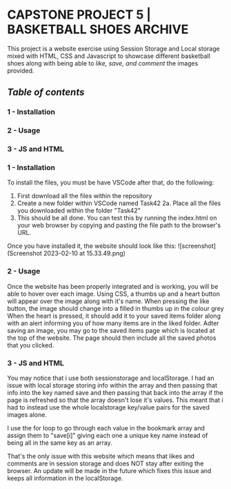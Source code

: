 # CAPSTONE PROJECT 5 | BASKETBALL SHOES ARCHIVE #

This project is a website exercise using Session Storage and Local storage mixed with HTML, CSS and Javascript to showcase different basketball shoes
along with being able to *like, save, and comment* the images provided.

## *Table of contents* ##
### 1 - Installation
### 2 - Usage
### 3 - JS and HTML 


### 1 - Installation ###
To install the files, you must be have VSCode after that, do the following:
1. First download all the files within the repository
2. Create a new folder within VSCode named Task42
  2a. Place all the files you downloaded within the folder "Task42"
3. This should be all done. You can test this by running the index.html on your web browser by copying and pasting the file path to the browser's URL.

Once you have installed it, the website should look like this:
![screenshot](Screenshot 2023-02-10 at 15.33.49.png)

### 2 - Usage ###
Once the website has been properly integrated and is working, you will be able to hover over each image. Using CSS, a thumbs up and a heart button will appear
over the image along with it's name. When pressing the like button, the image should change into a filled in thumbs up in the colour grey
When the heart is pressed, it should add it to your saved items folder along with an alert informing you of how many items are in the liked folder.
Adter saving an image, you may go to the saved items page which is located at the top of the website. 
The page should then include all the saved photos that you clicked.

### 3 - JS and HTML 
You may notice that i use both sessionstorage and localStorage. I had an issue with local storage storing info within the array and then passing that info into 
the key named save and then passing that back into the array if the page is refreshed so that the array doesn't lose it's values. This meant that i had to 
instead use the whole localstorage key/value pairs for the saved images alone. 

I use the for loop to go through each value in the bookmark array and assign them to "save[i]" giving each one a unique key name instead of being all in the same
key as an array. 

That's the only issue with this website which means that likes and comments are in session storage and does NOT stay after exiting the browser. An update will be 
made in the future which fixes this issue and keeps all information in the localStorage.
